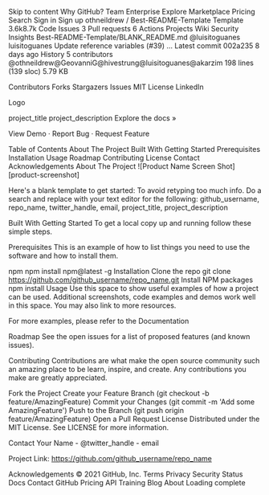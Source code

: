 Skip to content
Why GitHub?
Team
Enterprise
Explore
Marketplace
Pricing
Search
Sign in
Sign up
othneildrew
/
Best-README-Template
Template
3.6k8.7k
Code
Issues
3
Pull requests
6
Actions
Projects
Wiki
Security
Insights
Best-README-Template/BLANK_README.md
@luisitoguanes
luisitoguanes Update reference variables (#39)
…
Latest commit 002a235 8 days ago
 History
 5 contributors
@othneildrew@GeovanniG@hivestrung@luisitoguanes@akarzim
198 lines (139 sloc)  5.79 KB

Contributors Forks Stargazers Issues MIT License LinkedIn


Logo

project_title
project_description
Explore the docs »

View Demo · Report Bug · Request Feature

Table of Contents
About The Project
Built With
Getting Started
Prerequisites
Installation
Usage
Roadmap
Contributing
License
Contact
Acknowledgements
About The Project
![Product Name Screen Shot][product-screenshot]

Here's a blank template to get started: To avoid retyping too much info. Do a search and replace with your text editor for the following: github_username, repo_name, twitter_handle, email, project_title, project_description

Built With
Getting Started
To get a local copy up and running follow these simple steps.

Prerequisites
This is an example of how to list things you need to use the software and how to install them.

npm
npm install npm@latest -g
Installation
Clone the repo
git clone https://github.com/github_username/repo_name.git
Install NPM packages
npm install
Usage
Use this space to show useful examples of how a project can be used. Additional screenshots, code examples and demos work well in this space. You may also link to more resources.

For more examples, please refer to the Documentation

Roadmap
See the open issues for a list of proposed features (and known issues).

Contributing
Contributions are what make the open source community such an amazing place to be learn, inspire, and create. Any contributions you make are greatly appreciated.

Fork the Project
Create your Feature Branch (git checkout -b feature/AmazingFeature)
Commit your Changes (git commit -m 'Add some AmazingFeature')
Push to the Branch (git push origin feature/AmazingFeature)
Open a Pull Request
License
Distributed under the MIT License. See LICENSE for more information.

Contact
Your Name - @twitter_handle - email

Project Link: https://github.com/github_username/repo_name

Acknowledgements
© 2021 GitHub, Inc.
Terms
Privacy
Security
Status
Docs
Contact GitHub
Pricing
API
Training
Blog
About
Loading complete

